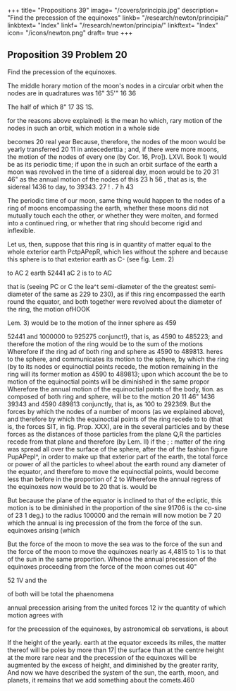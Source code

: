 +++
title= "Propositions 39"
image= "/covers/principia.jpg"
description= "Find the precession of the equinoxes"
linkb= "/research/newton/principia/"
linkbtext= "Index"
linkf= "/research/newton/principia/"
linkftext= "Index"
icon= "/icons/newton.png"
draft= true
+++

## Proposition 39 Problem 20

Find the precession of the equinoxes.

The middle horary motion of the moon's nodes in a circular orbit when the nodes are in quadratures was 16" 35'" 16 36 

The  half of which 8" 17 3S 1S. 

for the reasons above explained) is the mean ho
which,
rary motion of the nodes in such an orbit, which motion in a whole side

becomes 20
real year
Because, therefore, the nodes of the moon would be yearly transferred 20 11 in antecederttia ;
and, if there were more moons, the motion of the nodes of every one (by
Cor. 16, Pro]). LXVI. Book 1) would be as its periodic time; if upon the
in such an orbit
surface of the earth a
moon was
revolved in the time of a sidereal day,
moon would be to 20 31 46&quot; as
the annual motion of the nodes of this
23 h 56 ,
that as is,
the sidereal
1436
to
day, to
39343.
27
!
.
7 h 43

The periodic time of our moon, same thing would happen to the nodes of a ring of moons encompassing the earth, whether these moons
did not mutually touch each the other, or whether they were molten, and formed into a continued ring, or whether that ring should become rigid
and inflexible.

Let us, then, suppose that this ring is in quantity of matter equal to the whole exterior earth PctpAPepR, which lies without the sphere and because this sphere is to that exterior earth as C-
(see fig. Lem. 2)

to
AC 2
earth
52441
aC 2
is to
to
AC

that
is
(seeing
PC
or
C
the lea^t semi-diameter of the 
the greatest semi-diameter of the same as 229 to 230), as if this ring encompassed the earth round the equator, and
both together were revolved about the diameter of the ring, the motion ofHOOK

Lem. 3) would be to the motion of the inner sphere as 459

52441 and 1000000 to 925275 conjunct!}, that is, as 4590 to 485223;
and therefore the motion of the ring would be to the sum of the motions
Wherefore if the ring ad
of both ring and sphere as 4590 to 489813.
heres to the sphere, and communicates its motion to the sphere, by which
the ring (by
to
its
nodes or equinoctial points recede, the motion remaining in the ring will
its former motion as 4590 to 489813; upon which account the
be to
motion of the equinoctial points will be diminished in the same propor
Wherefore the annual motion of the equinoctial points of the body,
tion.
as
composed of both ring and sphere, will be to the motion 20 11
46&quot;
1436
39343 and 4590
489813
conjunctly, that is, as 100 to 292369.
But the forces by which the nodes of a number of moons (as we explained
above), and therefore by which the equinoctial points of the ring recede
to
to
(that is, the forces SIT, in fig. Prop. XXX), are in the several particles
and by these forces
as the distances of those particles from the plane Q,R
the particles recede from that plane
and therefore (by Lem. II) if the
;
:
matter of the ring was spread
all over the surface of the
sphere, after the
of
the
fashion
figure PupAPepl^, in order to make up that exterior part
of the earth, the total force or power of all the particles to wheel about
the earth round any diameter of the equator, and therefore to move the
equinoctial points, would become less than before in the proportion of 2 to
Wherefore the annual regress of the equinoxes now would be to 20
that
is.
would be

But because the plane of the equator is inclined to that of the ecliptic,
this motion is to be diminished in the proportion of the sine 91706
is the co-sine of 23 1 deg.) to the radius 100000
and the remain will
now motion
be
7
20
which
the
annual
is
ing
precession of the
from
the
force
of
the
sun.
equinoxes arising
(which 

But the
force of the
moon
to
move
the sea was to the force of the sun
and the force of the moon to move the equinoxes
nearly as 4,4815 to 1
is to that of the sun in the same proportion. Whenoe the annual
precession
of the equinoxes proceeding from the force of the moon comes out 40&quot;

52 1V and the

of both will be
total
the phaenomena

annual precession arising from the united forces
12 iv the quantity of which motion agrees with

for the precession of the equinoxes, by astronomical ob
servations, is about

If the height of the
yearly.
earth at the equator exceeds its
miles, the matter thereof will be
poles by more than 17|
the surface than at the centre
height at the
more rare near
and the precession of the equinoxes will
be augmented by the excess of height, and diminished by the greater rarity,
And now we have described the system of the sun, the earth, moon,
and planets,
it remains that we add something about the comets.460
